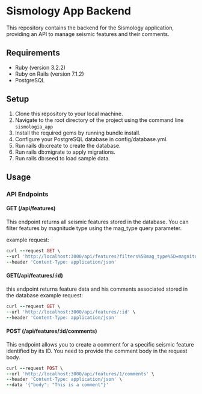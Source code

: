 # Sismology App Backend

This repository contains the backend for the Sismology application, providing an API to manage seismic features and their comments.

## Requirements

- Ruby (version 3.2.2)
- Ruby on Rails (version 7.1.2)
- PostgreSQL 

## Setup
1. Clone this repository to your local machine.
1. Navigate to the root directory of the project using the command line `sismologia_app`
1. Install the required gems by running bundle install.
1. Configure your PostgreSQL database in config/database.yml.
1. Run rails db:create to create the database.
1. Run rails db:migrate to apply migrations.
1. Run rails db:seed to load sample data.

## Usage
### API Endpoints
#### GET (/api/features)
This endpoint returns all seismic features stored in the database. You can filter features by magnitude type using the mag_type query parameter.

example request:
```ruby
curl --request GET \
--url 'http://localhost:3000/api/features?filters%5Bmag_type%5D=magnitude_type' \
--header 'Content-Type: application/json'
```
#### GET(/api/features/:id)
this endpoint returns feature data and his comments associated stored in the database
example request:
```ruby
curl --request GET \
--url 'http://localhost:3000/api/features/:id' \
--header 'Content-Type: application/json'
```
#### POST (/api/features/:id/comments)
This endpoint allows you to create a comment for a specific seismic feature identified by its ID. You need to provide the comment body in the request body.
```ruby
curl --request POST \
--url 'http://localhost:3000/api/features/1/comments' \
--header 'Content-Type: application/json' \
--data '{"body": "This is a comment"}'
```

